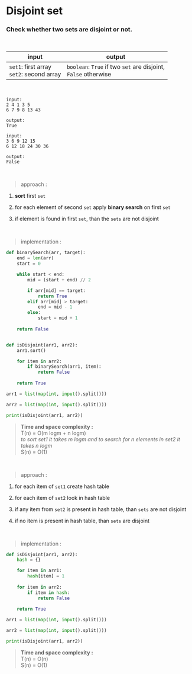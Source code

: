 # Disjoint set

### Check whether two sets are disjoint or not.

<br>

| input | output |
| --- | --- |
| `set1`: first array <br> `set2`: second array | `boolean`: `True` if two `set` are disjoint, <br> `False` otherwise |

<br>

```
input:
2 4 1 3 5
6 7 9 8 13 43

output:
True
```
```
input:
3 6 9 12 15
6 12 18 24 30 36

output:
False
```

<br>

> approach :

1. **sort** first `set`

2. for each element of second `set` apply **binary search** on first `set`

3. if element is found in first `set`, than the `sets` are not disjoint

<br>

> implementation :

```python
def binarySearch(arr, target):
    end = len(arr)
    start = 0

    while start < end:
        mid = (start + end) // 2

        if arr[mid] == target:
            return True
        elif arr[mid] > target:
            end = mid - 1
        else:
            start = mid + 1
    
    return False


def isDisjoint(arr1, arr2):
    arr1.sort()

    for item in arr2:
        if binarySearch(arr1, item):
            return False
    
    return True

arr1 = list(map(int, input().split()))

arr2 = list(map(int, input().split()))

print(isDisjoint(arr1, arr2))
```
> **Time and space complexity :**
<br>T(n) = O(m logm + n logm)
<br>*to sort set1 it takes m logm and to search for n elements in set2 it takes n logm*
<br>S(n) = O(1)

<br>

> approach :

1. for each item of `set1` create hash table

2. for each item of `set2` look in hash table

3. if any item from `set2` is present in hash table, than `sets` are not disjoint

4. if no item is present in hash table, than `sets` are disjoint

<br>

> implementation :

```python
def isDisjoint(arr1, arr2):
    hash = {}

    for item in arr1:
        hash[item] = 1
    
    for item in arr2:
        if item in hash:
            return False
    
    return True

arr1 = list(map(int, input().split()))

arr2 = list(map(int, input().split()))

print(isDisjoint(arr1, arr2))
```

> **Time and space complexity :**
<br>T(n) = O(n)
<br>S(n) = O(1)